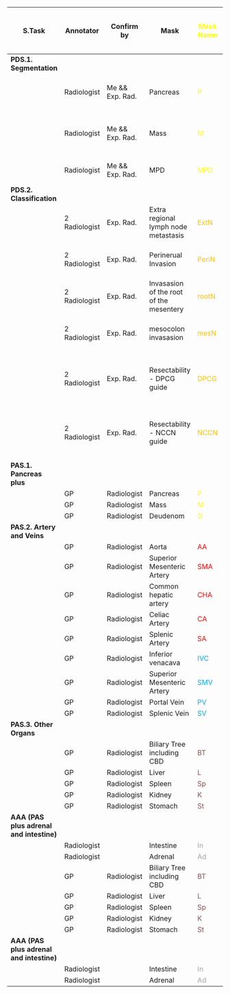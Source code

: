 

| S.Task                                   | Annotator     | Confirm by      | Mask                                    | <span style="color:#ffff00">Mask Name</span> | If and only if     | Command to annotator                                      | Tool   |     | Est. Req. Time for S. |
| ---------------------------------------- | ------------- | --------------- | --------------------------------------- | -------------------------------------------- | ------------------ | --------------------------------------------------------- | ------ | --- | --------------------- |
| **PDS.1.  Segmentation**                 |               |                 |                                         |                                              |                    |                                                           |        |     | ?                     |
|                                          | Radiologist   | Me && Exp. Rad. | Pancreas                                | <span style="color:#ffff00">P</span>         | -                  | Around pancreas on all visible axial cut                  | Pen    |     |                       |
|                                          | Radiologist   | Me && Exp. Rad. | Mass                                    | <span style="color:#ffff00">M</span>         | -                  | Around pancreas mass on all visible axial cut             | Pen    |     |                       |
|                                          | Radiologist   | Me && Exp. Rad. | MPD                                     | <span style="color:#ffff00">MPD</span>       | if MPD dilation    | Around MPD in all visible axial cut                       | pen    |     |                       |
| **PDS.2.  Classification**               |               |                 |                                         |                                              |                    |                                                           |        |     | ?                     |
|                                          | 2 Radiologist | Exp. Rad.       | Extra regional lymph node metastasis    | <span style="color:#ffc000">ExtN</span>      | condition is valid | one/two point on the suspicious region                    | brush  |     |                       |
|                                          | 2 Radiologist | Exp. Rad.       | Perinerual Invasion                     | <span style="color:#ffc000">PeriN</span>     | condition is valid | one/two point on the suspicious region                    | brush  |     |                       |
|                                          | 2 Radiologist | Exp. Rad.       | Invasasion of the root of the mesentery | <span style="color:#ffc000">rootN</span>     | condition is valid | one/two point on the suspicious region                    | brush  |     |                       |
|                                          | 2 Radiologist | Exp. Rad.       | mesocolon invasasion                    | <span style="color:#ffc000">mesN</span>      | condition is valid | one/two point on the suspicious region                    | brush  |     |                       |
|                                          | 2 Radiologist | Exp. Rad.       | Resectability - DPCG guide              | <span style="color:#ffc000">DPCG</span>      | condition is valid | Send the case number along with DPCG classification to me | msg me |     |                       |
|                                          | 2 Radiologist | Exp. Rad.       | Resectability - NCCN guide              | <span style="color:#ffc000">NCCN</span>      | condition is valid | Send the case number along with NCCN classification to me | msg me |     |                       |
| **PAS.1. Pancreas plus**                 |               |                 |                                         |                                              |                    |                                                           |        |     | ?                     |
|                                          | GP            | Radiologist     | Pancreas                                | <span style="color:#ffff00">P</span>         |                    |                                                           |        |     |                       |
|                                          | GP            | Radiologist     | Mass                                    | <span style="color:#ffff00">M</span>         |                    |                                                           |        |     |                       |
|                                          | GP            | Radiologist     | Deudenom                                | <span style="color:#ffff00">D</span>         |                    |                                                           |        |     |                       |
| **PAS.2. Artery and Veins**              |               |                 |                                         |                                              |                    |                                                           |        |     | ?                     |
|                                          | GP            | Radiologist     | Aorta                                   | <span style="color:#ff0000">AA</span>        |                    |                                                           |        |     |                       |
|                                          | GP            | Radiologist     | Superior Mesenteric Artery              | <span style="color:#ff0000">SMA</span>       |                    |                                                           |        |     |                       |
|                                          | GP            | Radiologist     | Common hepatic artery                   | <span style="color:#ff0000">CHA</span>       |                    |                                                           |        |     |                       |
|                                          | GP            | Radiologist     | Celiac Artery                           | <span style="color:#ff0000">CA</span>        |                    |                                                           |        |     |                       |
|                                          | GP            | Radiologist     | Splenic Artery                          | <span style="color:#ff0000">SA</span>        |                    |                                                           |        |     |                       |
|                                          | GP            | Radiologist     | Inferior venacava                       | <span style="color:#00b0f0">IVC</span>       |                    |                                                           |        |     |                       |
|                                          | GP            | Radiologist     | Superior Mesenteric Artery              | <span style="color:#00b0f0">SMV</span>       |                    |                                                           |        |     |                       |
|                                          | GP            | Radiologist     | Portal Vein                             | <span style="color:#00b0f0">PV</span>        |                    |                                                           |        |     |                       |
|                                          | GP            | Radiologist     | Splenic Vein                            | <span style="color:#00b0f0">SV</span>        |                    |                                                           |        |     |                       |
| **PAS.3. Other Organs**                  |               |                 |                                         |                                              |                    |                                                           |        |     | ?                     |
|                                          | GP            | Radiologist     | Biliary Tree including CBD              | <span style="color:#934d4d">BT</span>        |                    |                                                           |        |     |                       |
|                                          | GP            | Radiologist     | Liver                                   | <span style="color:#934d4d">L</span>         |                    |                                                           |        |     |                       |
|                                          | GP            | Radiologist     | Spleen                                  | <span style="color:#934d4d">Sp</span>        |                    |                                                           |        |     |                       |
|                                          | GP            | Radiologist     | Kidney                                  | <span style="color:#934d4d">K</span>         |                    |                                                           |        |     |                       |
|                                          | GP            | Radiologist     | Stomach                                 | <span style="color:#934d4d">St</span>        |                    |                                                           |        |     |                       |
| **AAA (PAS plus adrenal and intestine)** |               |                 |                                         |                                              |                    |                                                           |        |     | ?                     |
|                                          | Radiologist   |                 | Intestine                               | <span style="color:#a3a3a3">In</span>        |                    |                                                           |        |     |                       |
|                                          | Radiologist   |                 | Adrenal                                 | <span style="color:#a3a3a3">Ad</span>        |                    |                                                           |        |     |                       |
|                                          | GP            | Radiologist     | Biliary Tree including CBD              | <span style="color:#934d4d">BT</span>        |                    |                                                           |        |     |                       |
|                                          | GP            | Radiologist     | Liver                                   | <span style="color:#934d4d">L</span>         |                    |                                                           |        |     |                       |
|                                          | GP            | Radiologist     | Spleen                                  | <span style="color:#934d4d">Sp</span>        |                    |                                                           |        |     |                       |
|                                          | GP            | Radiologist     | Kidney                                  | <span style="color:#934d4d">K</span>         |                    |                                                           |        |     |                       |
|                                          | GP            | Radiologist     | Stomach                                 | <span style="color:#934d4d">St</span>        |                    |                                                           |        |     |                       |
| **AAA (PAS plus adrenal and intestine)** |               |                 |                                         |                                              |                    |                                                           |        |     | ?                     |
|                                          | Radiologist   |                 | Intestine                               | <span style="color:#a3a3a3">In</span>        |                    |                                                           |        |     |                       |
|                                          | Radiologist   |                 | Adrenal                                 | <span style="color:#a3a3a3">Ad</span>        |                    |                                                           |        |     |                       |
